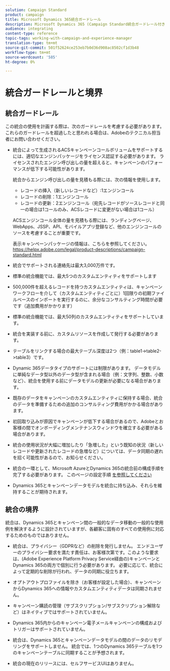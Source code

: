 ```yaml
---
solution: Campaign Standard
product: campaign
title: Microsoft Dynamics 365統合ガードレール
description: Microsoft Dynamics 365 (Campaign Standard統合ガードレール付き)
audience: integrating
content-type: reference
topic-tags: working-with-campaign-and-experience-manager
translation-type: tm+mt
source-git-commit: 501f52624ce253eb7b0d36d908ac8502cf1d3b48
workflow-type: tm+mt
source-wordcount: '585'
ht-degree: 0%

---
```



# 統合ガードレールと境界

## 統合ガードレール

この統合の使用を計画する際は、次のガードレールを考慮する必要があります。 これらのガードレールを超過したと思われる場合は、Adobeのテクニカル担当者にお問い合わせください。

* 統合によって生成されるACSキャンペーンコールボリュームをサポートするには、適切なエンジンパッケージをライセンス認証する必要があります。 ライセンスされたエンジン呼び出しの量を超えると、キャンペーンのパフォーマンスが低下する可能性があります。

   統合からエンジン呼び出しの量を見積もる際には、次の情報を使用します。

   * レコードの挿入（新しいレコードなど）:1エンジンコール
   * レコードの削除：1エンジンコール
   * レコードの更新：2エンジンコール（宛先レコードがソースレコードと同一の場合は1コールのみ、ACSレコードに変更がない場合は1コール）

   ACSエンジンコール全体の量を見積もる際には、ランディングページ、WebApps、JSSP、API、モバイルアプリ登録など、他のエンジンコールのソースを考慮することが重要です。

   表示キャンペーンパッケージの情報は、こちらを参照してください。https://helpx.adobe.com/legal/product-descriptions/campaign-standard.html

* 統合でサポートされる連絡先は最大3,000万件です。

* 標準の統合機能では、最大5つのカスタムエンティティをサポートします

* 500,000件を超えるレコードを持つカスタムエンティティは、キャンペーンワークフローを介して（カスタムエンティティごとに）1回限りの初期ファイルベースのインポートを実行するのに、余分なコンサルティング時間が必要です（追加費用がかかります）

* 標準の統合機能では、最大50列のカスタムエンティティをサポートしています。

* 統合を実装する前に、カスタムリソースを作成して発行する必要があります。

* テーブルをリンクする場合の最大テーブル深度は2つ（例：table1->table2->table3）です。

* Dynamic 365データタイプのサポートには制限があります。 データモデルに単純なデータ型以外のデータ型が含まれる場合（例：文字列、整数、小数など）、統合を使用する前にデータモデルの更新が必要になる場合があります。

* 既存のデータをキャンペーンのカスタムエンティティに保持する場合、統合のデータを準備するための追加のコンサルティング費用がかかる場合があります。

* 初回取り込みが原因でキャンペーンが低下する場合があるので、Adobeとお客様の間でオンボーディングメンテナンスウィンドウを確立する必要がある場合があります。

* 統合の使用状況が大幅に増加したり「急増した」という既知の状況（新しいレコードや更新されたレコードの急増など）については、データ同期の遅れを招く可能性があるので、お知らせください。

* 統合の一環として、Microsoft AzureとDynamics 365の統合前の構成手順を完了する必要があります。 このページの設定手順 [を参照してください](../../integrating/using/configure-microsoft-dynamics-365-for-campaign-integration.md)

* Dynamics 365とキャンペーンデータモデルを統合に持ち込み、それらを維持することが期待されます。

## 統合の境界

統合は、Dynamics 365とキャンペーン間の一般的なデータ移動の一般的な使用例を解決するように設計されていますが、各顧客に固有のすべての使用例に対応するためのものではありません。

* 統合は、プライバシー（GDPRなど）の削除を発行しません。 エンドユーザーのプライバシー要求を満たす責任は、お客様次第です。このような要求は、(Adobe Experience Platform Privacy Service経由の)キャンペーンとDynamics 365の両方で個別に行う必要があります。 必要に応じて、統合によって定期的な削除が行われ、データの同期に役立ちます。

* オプトアウトプロファイルを除き（お客様が設定した場合）、キャンペーンからDynamics 365への情報やカスタムエンティティデータは同期されません。

* キャンペーン購読の管理（サブスクリプション/サブスクリプション解除など）はネイティブではサポートされていません。

* Dynamics 365内からのキャンペーン電子メールキャンペーンの構成およびトリガーはサポートされていません。

* 統合は、Dynamics 365とキャンペーンデータモデルの間のデータのリモデリングをサポートしません。 統合では、1つのDynamics 365テーブルを1つのキャンペーンテーブルに同期することが予想されます。

* 統合の現在のリリースには、セルフサービスUIはありません。
